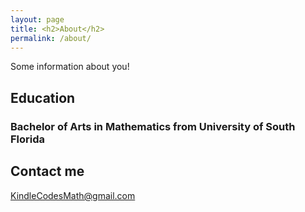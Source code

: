 ```yaml
---
layout: page
title: <h2>About</h2>
permalink: /about/
---
```


Some information about you!

<h2>Education</h2>

<h3>Bachelor of Arts in Mathematics from University of South Florida</h3>

<h2>Contact me</h2>

[KindleCodesMath@gmail.com](mailto:KindleCodesMath@gmail.com)
